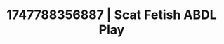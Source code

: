 ---
categories:
- Dominant softness
- Intimate reveal
- Dark fantasy erotica
- Dreamy pleasure
- Whispers of pleasure
image: /assets/images/1747788356887.jpg
layout: post
seo:
  description: Featured content with sensual ABDL Play, Scat Fetish. HD images available.
  keywords: ABDL Play, Scat Fetish
  og_image: /assets/images/1747788356887.jpg
  schema_type: VisualArtwork
tags:
- '#1747788356887'
- ABDL Play
- Scat Fetish
title: 1747788356887 | Scat Fetish ABDL Play
---